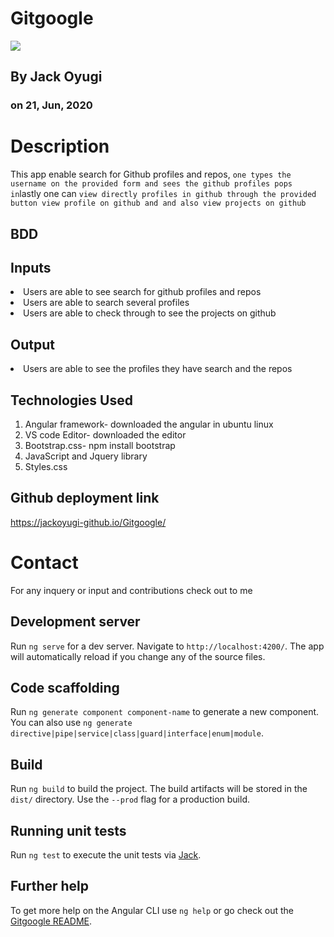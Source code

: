 # Gitgoogle
<img src="../assets/img/bac.jpg">

 ## By Jack Oyugi

### on 21, Jun, 2020

# Description
This app enable search for Github profiles and repos, `one types the username on the provided form and sees the github profiles pops in`lastly one can `view directly profiles in github through the provided button view profile on github and and also view projects on github` 

## BDD
## Inputs
<li>Users are able to see search for github profiles and repos </li>
<li>Users are able to search several profiles</li>
<li>Users are able to check through to see the projects on github</li>


## Output
<li>Users are able to see the profiles they have search and the repos</li>




## Technologies Used
<ol>
<li>Angular framework- downloaded the angular in ubuntu linux</li>
<li>VS code Editor- downloaded the editor</li>
<li>Bootstrap.css- npm install bootstrap</li>
<li>JavaScript and Jquery library</li>
<li>Styles.css</li>
</ol>

## Github deployment link
https://jackoyugi-github.io/Gitgoogle/

# Contact 
For any inquery or input and contributions check out to me

## Development server

Run `ng serve` for a dev server. Navigate to `http://localhost:4200/`. The app will automatically reload if you change any of the source files.

## Code scaffolding

Run `ng generate component component-name` to generate a new component. You can also use `ng generate directive|pipe|service|class|guard|interface|enum|module`.

## Build

Run `ng build` to build the project. The build artifacts will be stored in the `dist/` directory. Use the `--prod` flag for a production build.

## Running unit tests

Run `ng test` to execute the unit tests via [Jack](https://jackoyugi.github.io).


## Further help

To get more help on the Angular CLI use `ng help` or go check out the [Gitgoogle README](https://github.com/jackoyugi/README.md).